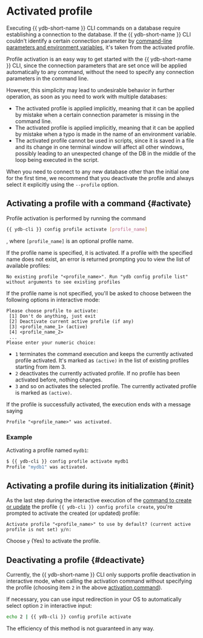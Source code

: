 # Activated profile

Executing {{ ydb-short-name }} CLI commands on a database require establishing a connection to the database. If the {{ ydb-short-name }} CLI couldn't identify a certain connection parameter by [command-line parameters and environment variables](../../connect.md), it's taken from the activated profile.

Profile activation is an easy way to get started with the {{ ydb-short-name }} CLI, since the connection parameters that are set once will be applied automatically to any command, without the need to specify any connection parameters in the command line.

However, this simplicity may lead to undesirable behavior in further operation, as soon as you need to work with multiple databases:

- The activated profile is applied implicitly, meaning that it can be applied by mistake when a certain connection parameter is missing in the command line.
- The activated profile is applied implicitly, meaning that it can be applied by mistake when a typo is made in the name of an environment variable.
- The activated profile cannot be used in scripts, since it is saved in a file and its change in one terminal window will affect all other windows, possibly leading to an unexpected change of the DB in the middle of the loop being executed in the script.

When you need to connect to any new database other than the initial one for the first time, we recommend that you deactivate the profile and always select it explicitly using the `--profile` option.

## Activating a profile with a command {#activate}

Profile activation is performed by running the command

```bash
{{ ydb-cli }} config profile activate [profile_name]
```

, where `[profile_name]` is an optional profile name.

If the profile name is specified, it is activated. If a profile with the specified name does not exist, an error is returned prompting you to view the list of available profiles:

```text
No existing profile "<profile_name>". Run "ydb config profile list" without arguments to see existing profiles
```

If the profile name is not specified, you'll be asked to choose between the following options in interactive mode:

```text
Please choose profile to activate:
 [1] Don't do anything, just exit
 [2] Deactivate current active profile (if any)
 [3] <profile_name_1> (active)
 [4] <profile_name_2>
 ...
Please enter your numeric choice: 
```

- `1` terminates the command execution and keeps the currently activated profile activated. It's marked as `(active)` in the list of existing profiles starting from item 3.
- `2` deactivates the currently activated profile. If no profile has been activated before, nothing changes.
- `3` and so on activates the selected profile. The currently activated profile is marked as `(active)`.

If the profile is successfully activated, the execution ends with a message saying

```text
Profile "<profile_name>" was activated.
```

### Example

Activating a profile named `mydb1`:

```bash
$ {{ ydb-cli }} config profile activate mydb1
Profile "mydb1" was activated.
```

## Activating a profile during its initialization {#init}

As the last step during the interactive execution of the [command to create or update](../create.md) the profile `{{ ydb-cli }} config profile create`, you're prompted to activate the created (or updated) profile:

```text
Activate profile "<profile_name>" to use by default? (current active profile is not set) y/n:
```

Choose `y` (Yes) to activate the profile.

## Deactivating a profile {#deactivate}

Currently, the {{ ydb-short-name }} CLI only supports profile deactivation in interactive mode, when calling the activation command without specifying the profile (choosing item `2` in the above [activation command](#activate)).

If necessary, you can use input redirection in your OS to automatically select option `2` in interactive input:

```bash
echo 2 | {{ ydb-cli }} config profile activate
```

The efficiency of this method is not guaranteed in any way.

